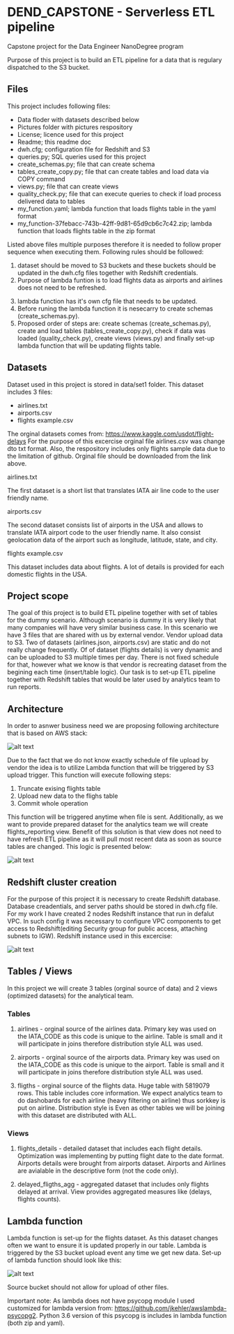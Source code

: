 # DEND_CAPSTONE - Serverless ETL pipeline
Capstone project for the Data Engineer NanoDegree program

Purpose of this project is to build an ETL pipeline for a data that is regulary dispatched to the S3 bucket. 


## Files
This project includes following files:
- Data floder with datasets described below
- Pictures folder with pictures respository
- License; licence used for this project
- Readme; this readme doc
- dwh.cfg; configuration file for Redshift and S3
- queries.py; SQL queries used for this project
- create_schemas.py; file that can create schema
- tables_create_copy.py; file that can create tables and load data via COPY command
- views.py; file that can create views
- quality_check.py; file that can execute queries to check if load process delivered data to tables
- my_function.yaml; lambda function that loads flights table in the yaml format
- my_function-37febacc-743b-42ff-9d81-65d9cb6c7c42.zip; lambda function that loads flights table in the zip format

Listed above files multiple purposes therefore it is needed to follow proper sequence when executing them. Following rules should be followed: 
1) dataset should be moved to S3 buckets and these buckets should be updated in the dwh.cfg files together with Redshift credentials.
2) Purpose of lambda funtion is to load flights data as airports and airlines does not need to be refreshed.
3. lambda function has it's own cfg file that needs to be updated.
3. Before runing the lambda function it is nesecarry to create schemas (create_schemas.py).
4. Proposed order of steps are: create schemas (create_schemas.py), create and load tables (tables_create_copy.py), check if data was loaded (quality_check.py), create views (views.py) and finally set-up lambda function that will be updating flights table.


## Datasets
Dataset used in this project is stored in data/set1 folder. This dataset includes 3 files:

- airlines.txt
- airports.csv
- flights example.csv

The orginal datasets comes from: https://www.kaggle.com/usdot/flight-delays
For the purpose of this excercise orginal file airlines.csv was change dto txt format. Also, the respository includes only flights sample data due to the limitation of github. Orginal file should be downloaded from the link above.


airlines.txt

The first dataset is a short list that translates IATA air line code to the user friendly name.

airports.csv

The second dataset consists list of airports in the USA and allows to translate IATA airport code to the user friendly name. It also consist geolocation data of the airport such as longitude, latitude, state, and city.

flights example.csv

This dataset includes data about flights. A lot of details is provided for each domestic flights in the USA.


## Project scope
The goal of this project is to build ETL pipeline together with set of tables for the dummy scenario. Although scenario is dummy it is very likely that many companies will have very similar business case. In this scenario we have 3 files that are shared with us by external vendor. Vendor upload data to S3. Two of datasets (airlines.json, airports.csv) are static and do not really change frequently. Of of dataset (flights details) is very dynamic and can be uploaded to S3 multiple times per day. There is not fixed schedule for that, however what we know is that vendor is recreating dataset from the begining each time (insert/table logic). Our task is to set-up ETL pipeline together with Redshift  tables that would be later used by analytics team to run reports. 


## Architecture
In order to asnwer business need we are proposing following architecture that is based on AWS stack:

![alt text](https://github.com/matpl2/DEND_CAPSTONE/blob/main/pictures/pict.jpg)

Due to the fact that we do not know exactly schedule of file upload by vendor the idea is to utilize Lambda function that will be triggered by S3 upload trigger. This function will execute following steps:
1. Truncate exising flights table
2. Upload new data to the flighs table
3. Commit whole operation

This function will be triggered anytime when file is sent. Additionally, as we want to provide prepared dataset for the analytics team we will create flights_reporting view. Benefit of this solution is that view does not need to have refresh ETL pipeline as it will pull most recent data as soon as source tables are changed. This logic is presented below:

![alt text](https://github.com/matpl2/DEND_CAPSTONE/blob/main/pictures/inline.jpg)

## Redshift cluster creation
For the purpose of this project it is necessary to create Redshift database. Database creadentials, and server paths should be stored in dwh.cfg file. For my work I have created 2 nodes Redshift instance that run in defalut VPC. In such config it was necessary to configure VPC components to get access to Redshift(editing Security group for public access, attaching subnets to IGW).
Redshift instance used in this excercise:

![alt text](https://github.com/matpl2/DEND_CAPSTONE/blob/main/pictures/Redshift.png)


## Tables / Views
In this project we will create 3 tables (orginal source of data) and 2 views (optimized datasets) for the analytical team.

### Tables
1. airlines - orginal source of the airlines data. Primary key was used on the IATA_CODE as this code is unique to the airline. Table is small and it will participate in joins therefore distribution style ALL was used.

2. airports - orginal source of the airports data. Primary key was used on the IATA_CODE as this code is unique to the airport. Table is small and it will participate in joins therefore distribution style ALL was used.

3. fligths - orginal source of the flights data. Huge table with 5819079 rows. This table includes core information. We expect analytics team to do dashobards for each airline (heavy filtering on airline) thus sorkkey is put on airline. Distribution style is Even as other tables we will be joining with this dataset are distributed with ALL.


### Views
1. flights_details - detailed dataset that includes each flight details. Optimization was implementing by putting flight date to the date format. Airports details were brought from airports dataset. Airports and Airlines are avialable in the descriptive form (not the code only).

2. delayed_fligths_agg - aggregated dataset that includes only flights delayed at arrival. View provides aggregated measures like (delays, flights counts).


## Lambda function
Lambda function is set-up for the flights dataset. As this dataset changes often we want to ensure it is updated properly in our table. Lambda is triggered by the S3 bucket upload event any time we get new data. Set-up of lambda function should look like this:

![alt text](https://github.com/matpl2/DEND_CAPSTONE/blob/main/pictures/Lambda%20function.png)

Source bucket should not allow for upload of other files. 

Important note: As lambda does not have psycopg module I used customized for lambda version from: https://github.com/jkehler/awslambda-psycopg2. Python 3.6 version of this psycopg is includes in lambda function (both zip and yaml).


